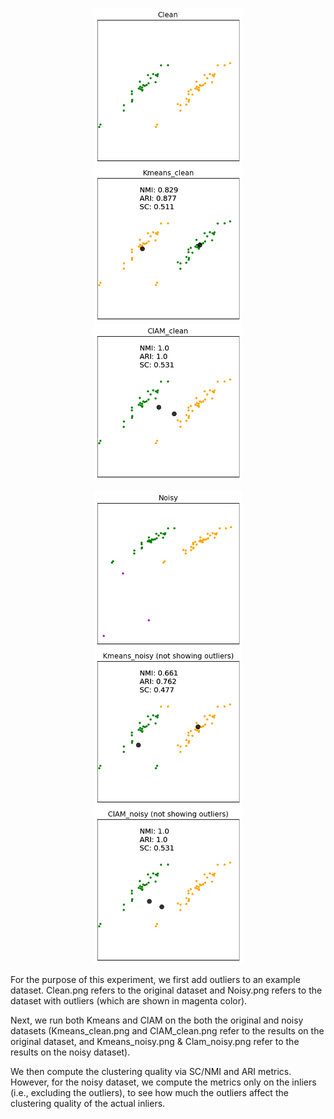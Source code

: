 <!-- <div style="display:flex;justify-content:center;align-items:center;">
  <img src="Clean.png" height="200px" style="margin-right:10px;">
  <img src="Kmeans_clean.png" height="200px" style="margin-right:10px;">
  <img src="ClAM_clean.png" height="200px">
</div>

<div style="display:flex;justify-content:center;align-items:center;">
  <img src="Noisy.png" height="200px" style="margin-right:10px;">
  <img src="Kmeans_noisy.png" height="200px" style="margin-right:10px;">
  <img src="ClAM_noisy.png" height="200px">
</div> -->

<p align="center">
  <img src="Clean.png" height="250px" hspace="20">
  <img src="Kmeans_clean.png" height="250px" hspace="20">
  <img src="ClAM_clean.png" height="250px" hspace="20">
</p>

<p align="center">
  <img src="Noisy.png" height="250px" hspace="20">
  <img src="Kmeans_noisy.png" height="250px" hspace="20">
  <img src="ClAM_noisy.png" height="250px" hspace="20">
</p>

For the purpose of this experiment, we first add outliers to an example dataset. Clean.png refers to the original dataset and Noisy.png refers to
the dataset with outliers (which are shown in magenta color).

Next, we run both Kmeans and ClAM on the both the original and noisy datasets (Kmeans_clean.png and ClAM_clean.png refer  to the results on the
original dataset, and Kmeans_noisy.png & Clam_noisy.png refer to the results on the noisy dataset).

We then compute the clustering quality via SC/NMI and ARI metrics. However, for the noisy dataset, we compute the metrics only on the inliers
(i.e., excluding the outliers), to see how much the outliers affect the clustering quality of the actual inliers.

<!-- ![Noisy](Noisy.png)
![Clean](Clean.png) -->